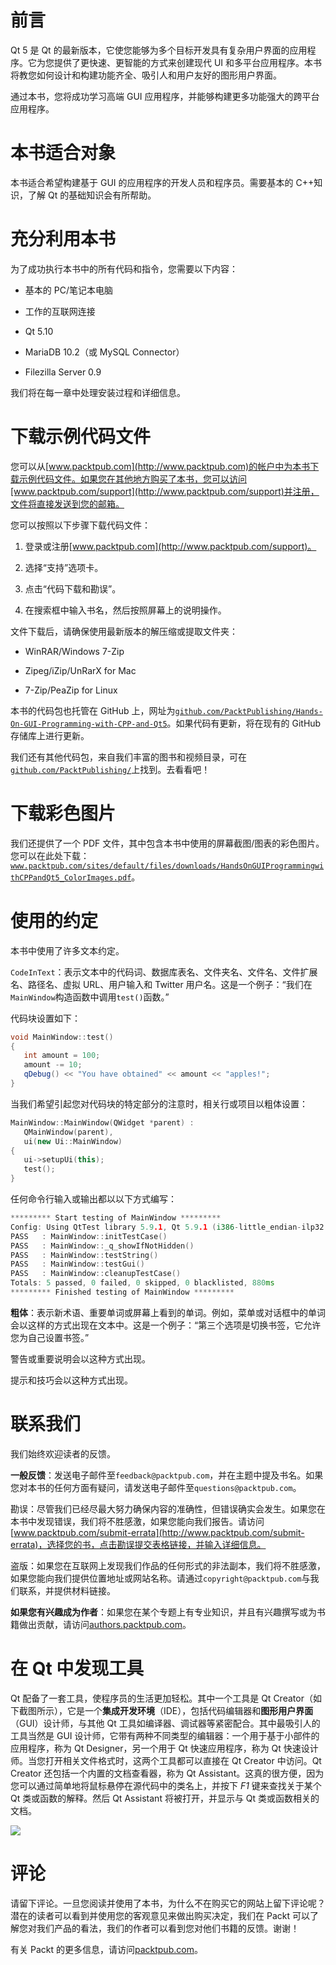 # 前言

Qt 5 是 Qt 的最新版本，它使您能够为多个目标开发具有复杂用户界面的应用程序。它为您提供了更快速、更智能的方式来创建现代 UI 和多平台应用程序。本书将教您如何设计和构建功能齐全、吸引人和用户友好的图形用户界面。

通过本书，您将成功学习高端 GUI 应用程序，并能够构建更多功能强大的跨平台应用程序。

# 本书适合对象

本书适合希望构建基于 GUI 的应用程序的开发人员和程序员。需要基本的 C++知识，了解 Qt 的基础知识会有所帮助。

# 充分利用本书

为了成功执行本书中的所有代码和指令，您需要以下内容：

+   基本的 PC/笔记本电脑

+   工作的互联网连接

+   Qt 5.10

+   MariaDB 10.2（或 MySQL Connector）

+   Filezilla Server 0.9

我们将在每一章中处理安装过程和详细信息。

# 下载示例代码文件

您可以从[www.packtpub.com](http://www.packtpub.com)的帐户中为本书下载示例代码文件。如果您在其他地方购买了本书，您可以访问[www.packtpub.com/support](http://www.packtpub.com/support)并注册，文件将直接发送到您的邮箱。

您可以按照以下步骤下载代码文件：

1.  登录或注册[www.packtpub.com](http://www.packtpub.com/support)。

1.  选择“支持”选项卡。

1.  点击“代码下载和勘误”。

1.  在搜索框中输入书名，然后按照屏幕上的说明操作。

文件下载后，请确保使用最新版本的解压缩或提取文件夹：

+   WinRAR/Windows 7-Zip

+   Zipeg/iZip/UnRarX for Mac

+   7-Zip/PeaZip for Linux

本书的代码包也托管在 GitHub 上，网址为[`github.com/PacktPublishing/Hands-On-GUI-Programming-with-CPP-and-Qt5`](https://github.com/PacktPublishing/Hands-On-GUI-Programming-with-CPP-and-Qt5)。如果代码有更新，将在现有的 GitHub 存储库上进行更新。

我们还有其他代码包，来自我们丰富的图书和视频目录，可在[`github.com/PacktPublishing/`](https://github.com/PacktPublishing/)上找到。去看看吧！

# 下载彩色图片

我们还提供了一个 PDF 文件，其中包含本书中使用的屏幕截图/图表的彩色图片。您可以在此处下载：[`www.packtpub.com/sites/default/files/downloads/HandsOnGUIProgrammingwithCPPandQt5_ColorImages.pdf`](https://www.packtpub.com/sites/default/files/downloads/HandsOnGUIProgrammingwithCPPandQt5_ColorImages.pdf)。

# 使用的约定

本书中使用了许多文本约定。

`CodeInText`：表示文本中的代码词、数据库表名、文件夹名、文件名、文件扩展名、路径名、虚拟 URL、用户输入和 Twitter 用户名。这是一个例子：“我们在`MainWindow`构造函数中调用`test()`函数。”

代码块设置如下：

```cpp
void MainWindow::test() 
{ 
   int amount = 100; 
   amount -= 10; 
   qDebug() << "You have obtained" << amount << "apples!"; 
} 
```

当我们希望引起您对代码块的特定部分的注意时，相关行或项目以粗体设置：

```cpp
MainWindow::MainWindow(QWidget *parent) : 
   QMainWindow(parent), 
   ui(new Ui::MainWindow) 
{ 
   ui->setupUi(this); 
   test(); 
} 
```

任何命令行输入或输出都以以下方式编写：

```cpp
********* Start testing of MainWindow ********* 
Config: Using QtTest library 5.9.1, Qt 5.9.1 (i386-little_endian-ilp32 shared (dynamic) debug build; by GCC 5.3.0) 
PASS   : MainWindow::initTestCase() 
PASS   : MainWindow::_q_showIfNotHidden() 
PASS   : MainWindow::testString() 
PASS   : MainWindow::testGui() 
PASS   : MainWindow::cleanupTestCase() 
Totals: 5 passed, 0 failed, 0 skipped, 0 blacklisted, 880ms 
********* Finished testing of MainWindow ********* 
```

**粗体**：表示新术语、重要单词或屏幕上看到的单词。例如，菜单或对话框中的单词会以这样的方式出现在文本中。这是一个例子：“第三个选项是切换书签，它允许您为自己设置书签。”

警告或重要说明会以这种方式出现。

提示和技巧会以这种方式出现。

# 联系我们

我们始终欢迎读者的反馈。

**一般反馈**：发送电子邮件至`feedback@packtpub.com`，并在主题中提及书名。如果您对本书的任何方面有疑问，请发送电子邮件至`questions@packtpub.com`。

勘误：尽管我们已经尽最大努力确保内容的准确性，但错误确实会发生。如果您在本书中发现错误，我们将不胜感激，如果您能向我们报告。请访问[www.packtpub.com/submit-errata](http://www.packtpub.com/submit-errata)，选择您的书，点击勘误提交表格链接，并输入详细信息。

盗版：如果您在互联网上发现我们作品的任何形式的非法副本，我们将不胜感激，如果您能向我们提供位置地址或网站名称。请通过`copyright@packtpub.com`与我们联系，并提供材料链接。

**如果您有兴趣成为作者**：如果您在某个专题上有专业知识，并且有兴趣撰写或为书籍做出贡献，请访问[authors.packtpub.com](http://authors.packtpub.com/)。

# 在 Qt 中发现工具

Qt 配备了一套工具，使程序员的生活更加轻松。其中一个工具是 Qt Creator（如下截图所示），它是一个**集成开发环境**（IDE），包括代码编辑器和**图形用户界面**（GUI）设计师，与其他 Qt 工具如编译器、调试器等紧密配合。其中最吸引人的工具当然是 GUI 设计师，它带有两种不同类型的编辑器：一个用于基于小部件的应用程序，称为 Qt Designer，另一个用于 Qt 快速应用程序，称为 Qt 快速设计师。当您打开相关文件格式时，这两个工具都可以直接在 Qt Creator 中访问。Qt Creator 还包括一个内置的文档查看器，称为 Qt Assistant。这真的很方便，因为您可以通过简单地将鼠标悬停在源代码中的类名上，并按下 *F1* 键来查找关于某个 Qt 类或函数的解释。然后 Qt Assistant 将被打开，并显示与 Qt 类或函数相关的文档。

![](img/0983f1e7-423c-40b7-9965-101a2c0a1be1.png)

# 评论

请留下评论。一旦您阅读并使用了本书，为什么不在购买它的网站上留下评论呢？潜在的读者可以看到并使用您的客观意见来做出购买决定，我们在 Packt 可以了解您对我们产品的看法，我们的作者可以看到您对他们书籍的反馈。谢谢！

有关 Packt 的更多信息，请访问[packtpub.com](https://www.packtpub.com/)。
